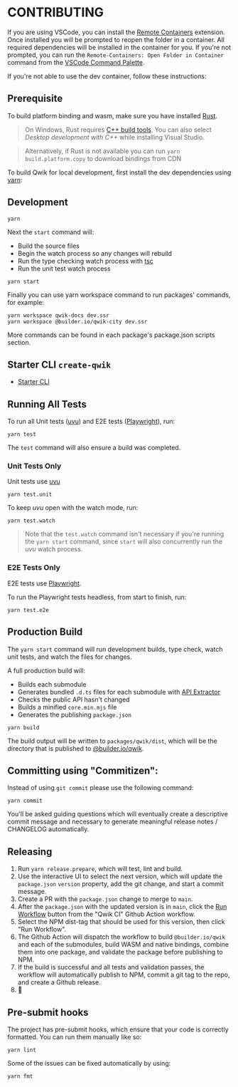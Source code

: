 # CONTRIBUTING

If you are using VSCode, you can install the [Remote Containers](https://marketplace.visualstudio.com/items?itemName=ms-vscode-remote.remote-containers) extension. Once installed you will be prompted to reopen the folder in a container. All required dependencies will be installed in the container for you. If you're not prompted, you can run the `Remote-Containers: Open Folder in Container` command from the [VSCode Command Palette](https://code.visualstudio.com/docs/getstarted/userinterface#_command-palette).

If you're not able to use the dev container, follow these instructions:

## Prerequisite

To build platform binding and wasm, make sure you have installed [Rust](https://www.rust-lang.org/it/tools/install).

> On Windows, Rust requires [C++ build tools](https://visualstudio.microsoft.com/it/visual-cpp-build-tools/). You can also select _Desktop development with C++_
> while installing Visual Studio.

> Alternatively, if Rust is not available you can run `yarn build.platform.copy` to download bindings from CDN

To build Qwik for local development, first install the dev dependencies using [yarn](https://yarnpkg.com/):

## Development

```
yarn
```

Next the `start` command will:

- Build the source files
- Begin the watch process so any changes will rebuild
- Run the type checking watch process with [tsc](https://www.typescriptlang.org/docs/handbook/compiler-options.html)
- Run the unit test watch process

```
yarn start
```

Finally you can use yarn workspace command to run packages' commands, for example:

```
yarn workspace qwik-docs dev.ssr
yarn workspace @builder.io/qwik-city dev.ssr
```

More commands can be found in each package's package.json scripts section.

## Starter CLI `create-qwik`

- [Starter CLI](https://github.com/BuilderIO/qwik/blob/main/starters/README.md)

## Running All Tests

To run all Unit tests ([uvu](https://github.com/lukeed/uvu)) and E2E tests ([Playwright](https://playwright.dev/)), run:

```
yarn test
```

The `test` command will also ensure a build was completed.

### Unit Tests Only

Unit tests use [uvu](https://github.com/lukeed/uvu)

```
yarn test.unit
```

To keep _uvu_ open with the watch mode, run:

```
yarn test.watch
```

> Note that the `test.watch` command isn't necessary if you're running the `yarn start` command, since `start` will also concurrently run the _uvu_ watch process.

### E2E Tests Only

E2E tests use [Playwright](https://playwright.dev/).

To run the Playwright tests headless, from start to finish, run:

```
yarn test.e2e
```

## Production Build

The `yarn start` command will run development builds, type check, watch unit tests, and watch the files for changes.

A full production build will:

- Builds each submodule
- Generates bundled `.d.ts` files for each submodule with [API Extractor](https://api-extractor.com/)
- Checks the public API hasn't changed
- Builds a minified `core.min.mjs` file
- Generates the publishing `package.json`

```
yarn build
```

The build output will be written to `packages/qwik/dist`, which will be the directory that is published
to [@builder.io/qwik](https://www.npmjs.com/package/@builder.io/qwik).

## Committing using "Commitizen":

Instead of using `git commit` please use the following command:

```shell
yarn commit
```

You'll be asked guiding questions which will eventually create a descriptive commit message and necessary to generate meaningful release notes / CHANGELOG automatically.

## Releasing

1. Run `yarn release.prepare`, which will test, lint and build.
2. Use the interactive UI to select the next version, which will update the `package.json` `version` property, add the git change, and start a commit message.
3. Create a PR with the `package.json` change to merge to `main`.
4. After the `package.json` with the updated version is in `main`, click the [Run Workflow](https://github.com/BuilderIO/qwik/actions/workflows/ci.yml) button from the "Qwik CI" Github Action workflow.
5. Select the NPM dist-tag that should be used for this version, then click "Run Workflow".
6. The Github Action will dispatch the workflow to build `@builder.io/qwik` and each of the submodules, build WASM and native bindings, combine them into one package, and validate the package before publishing to NPM.
7. If the build is successful and all tests and validation passes, the workflow will automatically publish to NPM, commit a git tag to the repo, and create a Github release.
8. 🚀


## Pre-submit hooks

The project has pre-submit hooks, which ensure that your code is correctly formatted. You can run them manually like so:

```
yarn lint
```

Some of the issues can be fixed automatically by using:

```
yarn fmt
```
